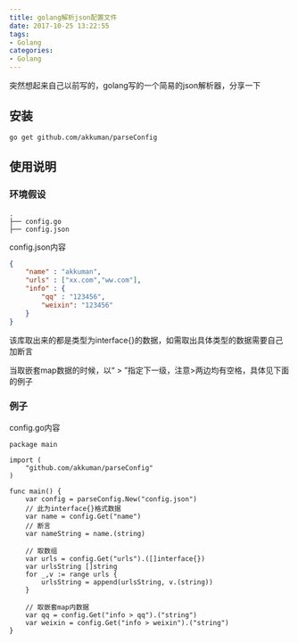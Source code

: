 ```yaml
---
title: golang解析json配置文件
date: 2017-10-25 13:22:55
tags:
- Golang
categories:
- Golang
---
```

突然想起来自己以前写的，golang写的一个简易的json解析器，分享一下

## 安装

```golang
go get github.com/akkuman/parseConfig
```

## 使用说明
<!--more-->

### 环境假设

```
.
├── config.go
├── config.json
```

config.json内容  

```json
{
    "name" : "akkuman",
    "urls" : ["xx.com","ww.com"],
    "info" : {
        "qq" : "123456",
        "weixin": "123456"
    }
}
```

该库取出来的都是类型为interface{}的数据，如需取出具体类型的数据需要自己加断言

当取嵌套map数据的时候，以“ > ”指定下一级，注意>两边均有空格，具体见下面的例子

### 例子

config.go内容

```goalng
package main

import (
    "github.com/akkuman/parseConfig"
)

func main() {
    var config = parseConfig.New("config.json")
    // 此为interface{}格式数据
    var name = config.Get("name")
    // 断言
    var nameString = name.(string)
    
    // 取数组
    var urls = config.Get("urls").([]interface{})
    var urlsString []string
    for _,v := range urls {
        urlsString = append(urlsString, v.(string))
    }
    
    // 取嵌套map内数据
    var qq = config.Get("info > qq").("string")
    var weixin = config.Get("info > weixin").("string")
}
```
